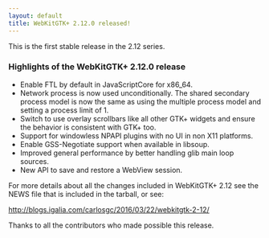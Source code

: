 ```yaml
---
layout: default
title: WebKitGTK+ 2.12.0 released!
---
```


This is the first stable release in the 2.12 series.

### Highlights of the WebKitGTK+ 2.12.0 release

 - Enable FTL by default in JavaScriptCore for x86_64.
 - Network process is now used unconditionally. The shared secondary process model is now
   the same as using the multiple process model and setting a process limit of 1.
 - Switch to use overlay scrollbars like all other GTK+ widgets and ensure the behavior
   is consistent with GTK+ too.
 - Support for windowless NPAPI plugins with no UI in non X11 platforms.
 - Enable GSS-Negotiate support when available in libsoup.
 - Improved general performance by better handling glib main loop sources.
 - New API to save and restore a WebView session.

For more details about all the changes included in WebKitGTK+ 2.12 see
the NEWS file that is included in the tarball, or see:

<http://blogs.igalia.com/carlosgc/2016/03/22/webkitgtk-2-12/>

Thanks to all the contributors who made possible this release.
